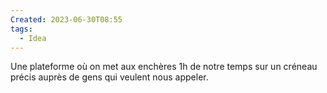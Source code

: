 ```yaml
---
Created: 2023-06-30T08:55
tags:
  - Idea
---
```

Une plateforme où on met aux enchères 1h de notre temps sur un créneau précis auprès de gens qui veulent nous appeler.
